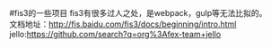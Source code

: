 #fis3的一些项目
fis3有很多过人之处，是webpack，gulp等无法比拟的。<br/>
文档地址：http://fis.baidu.com/fis3/docs/beginning/intro.html<br/>
jello:https://github.com/search?q=org%3Afex-team+jello